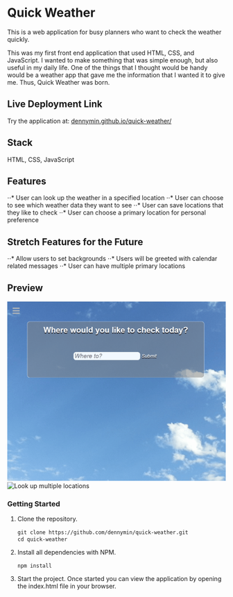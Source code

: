 # Quick Weather

This is a web application for busy planners who want to check the weather quickly.

This was my first front end application that used HTML, CSS, and JavaScript. I wanted to make something that was simple enough, but also useful in my daily life. One of the things that I thought would be handy would be a weather app that gave me the information that I wanted it to give me. Thus, Quick Weather was born.

## Live Deployment Link
Try the application at: [dennymin.github.io/quick-weather/](dennymin.github.io/quick-weather/)

## Stack
HTML, CSS, JavaScript

## Features
⋅⋅* User can look up the weather in a specified location
⋅⋅* User can choose to see which weather data they want to see
⋅⋅* User can save locations that they like to check
⋅⋅* User can choose a primary location for personal preference

## Stretch Features for the Future
⋅⋅* Allow users to set backgrounds
⋅⋅* Users will be greeted with calendar related messages
⋅⋅* User can have multiple primary locations

## Preview
![Look up a location](demonstration-gifs/Demonstration-view-location.gif)
![Look up multiple locations](demonstration-gifs/Demonstration-multiple-locations.gif)

### Getting Started

1. Clone the repository.

    ```shell
    git clone https://github.com/dennymin/quick-weather.git
    cd quick-weather
    ```

1. Install all dependencies with NPM.

    ```shell
    npm install
    ```

1. Start the project. Once started you can view the application by opening the index.html file in your browser.
